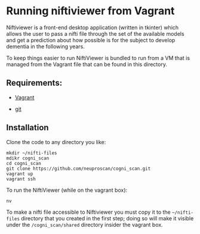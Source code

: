 # Running niftiviewer from Vagrant

Niftiviewer is a front-end desktop application (written in tkinter) which
allows the user to pass a nifti file through the set of the available models
and get a prediction about how possible is for the subject to develop dementia
in the following years.  

To keep things easier to run NiftiViewer is bundled to run from a VM that is
managed from the Vagrant file that can be found in this directory.

## Requirements:

- [Vagrant](https://developer.hashicorp.com/vagrant/docs/installation)

- [git](https://git-scm.com/book/en/v2/Getting-Started-Installing-Git)

## Installation

Clone the code to any directory you like:

```
mkdir ~/nifti-files
mdikr cogni_scan
cd cogni_scan
git clone https://github.com/neuproscan/cogni_scan.git
vagrant up
vagrant ssh
```

To run the NiftiViewer (while on the vagrant box):

```
nv
```

To make a nifti file accessible to Niftiviewer you must copy it to the 
`~/nifti-files` directory that you created in the first step; doing so will
make it visible under the `/cogni_scan/shared` directory insider the vagrant
box.





